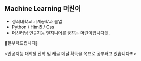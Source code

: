## Machine Learning 머린이

* 경희대학교 기계공학과 졸업
* Python / Html5 / Css
* 머신러닝 인공지능 엔지니어를 꿈꾸는 머린이입니다😊.



🙌잘부탁드립니다🙌

<인공지능 대학원 진학 및 캐글 메달 획득을 목표로 공부하고 있습니다!!!>

